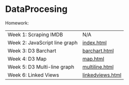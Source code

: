 # DataProcesing
Homework:

<table>
    <tr>
        <td>Week 1: Scraping IMDB</td>
		<td>N/A</td>
    </tr>
	<tr>
        <td>Week 2: JavaScript line graph</td>
		<td><a href="http://rawgit.com/BerendNannes/DataProcessing/master/Homework/Week%202/index.html">index.html</a></td>
    </tr>
	<tr>
        <td>Week 3: D3 Barchart</td>
		<td><a href="http://rawgit.com/BerendNannes/DataProcessing/master/Homework/Week%203/barchart.html">barchart.html</a></td>
    </tr>
	<tr>
        <td>Week 4: D3 Map</td>
		<td><a href="http://rawgit.com/BerendNannes/DataProcessing/master/Homework/Week%204/map.html">map.html</a></td>
    </tr>
	<tr>
        <td>Week 5: D3 Multi-line graph</td>
		<td><a href="http://rawgit.com/BerendNannes/DataProcessing/master/Homework/Week%205/multiline.html">multiline.html</a></td>
    </tr>
	<tr>
        <td>Week 6: Linked Views</td>
		<td><a href="http://rawgit.com/BerendNannes/DataProcessing/master/Homework/Week%206/linkedviews.html">linkedviews.html</a></td>
    </tr>
</table>
